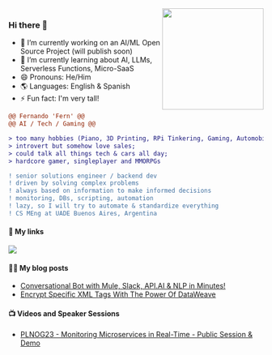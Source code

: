 <img align="right" height="200" src="https://i.imgur.com/AxsBEEN.png"/>

### Hi there 👋

- 🔭 I’m currently working on an AI/ML Open Source Project (will publish soon)
- 🌱 I’m currently learning about AI, LLMs, Serverless Functions, Micro-SaaS
- 😄 Pronouns: He/Him
- 🌎 Languages: English & Spanish
- ⚡ Fun fact: I'm very tall!

```diff
@@ Fernando 'Fern' @@
@@ AI / Tech / Gaming @@

> too many hobbies (Piano, 3D Printing, RPi Tinkering, Gaming, Automobilia); 
> introvert but somehow love sales;
> could talk all things tech & cars all day;
> hardcore gamer, singleplayer and MMORPGs

! ‍senior solutions engineer / backend dev
! driven by solving complex problems
! always based on information to make informed decisions
! monitoring, DBs, scripting, automation
! lazy, so I will try to automate & standardize everything
! CS MEng at UADE Buenos Aires, Argentina
```

#### 🔗 My links

<a href="https://www.linkedin.com/in/fermelone/"><img src="https://img.shields.io/badge/LinkedIn-0077B5?style=for-the-badge&logo=linkedin&logoColor=white"></img></a>

#### ✍🏻 My blog posts

<!-- BLOG:START -->
- [Conversational Bot with Mule, Slack, API.AI & NLP in Minutes!](https://blogs.mulesoft.com/dev-guides/how-to-tutorials/conversational-bot-with-mule-slack-api-ai-nlp-in-minutes/)
- [Encrypt Specific XML Tags With The Power Of DataWeave](https://blogs.mulesoft.com/dev-guides/how-to-tutorials/encrypt-specific-xml-tags-with-the-power-of-dataweave/)
<!-- BLOG:END -->

#### 📺 Videos and Speaker Sessions

<!-- YOUTUBE:START -->
- [PLNOG23 - Monitoring Microservices in Real-Time - Public Session & Demo](https://www.youtube.com/watch?v=5njiVy7Fupc&t=655s)
<!-- YOUTUBE:END -->

